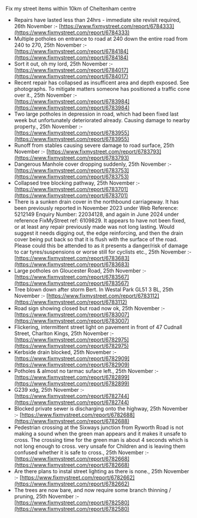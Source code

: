 Fix my street items within 10km of Cheltenham centre

<!-- fix_marker starts -->

- Repairs have lasted less than 24hrs - immediate site revisit required, 26th November :- [https://www.fixmystreet.com/report/6784333](https://www.fixmystreet.com/report/6784333)
- Multiple potholes on entrance to road at 240 down the entire road from 240 to 270, 25th November :- [https://www.fixmystreet.com/report/6784184](https://www.fixmystreet.com/report/6784184)
- Sort it out, oh my lord, 25th November :- [https://www.fixmystreet.com/report/6784017](https://www.fixmystreet.com/report/6784017)
- Recent repair has collapsed as insufficent area and depth exposed. See photographs. To mitigate matters someone has positioned a traffic cone over it., 25th November :- [https://www.fixmystreet.com/report/6783984](https://www.fixmystreet.com/report/6783984)
- Two large potholes in depression in road, which had been fixed last week but unfortunately deteriorated already. Causing damage to nearby property., 25th November :- [https://www.fixmystreet.com/report/6783955](https://www.fixmystreet.com/report/6783955)
- Runoff from stables causing severe damage to road surface, 25th November :- [https://www.fixmystreet.com/report/6783793](https://www.fixmystreet.com/report/6783793)
- Dangerous Manhole cover dropping suddenly, 25th November :- [https://www.fixmystreet.com/report/6783753](https://www.fixmystreet.com/report/6783753)
- Collapsed tree blocking pathway, 25th November :- [https://www.fixmystreet.com/report/6783701](https://www.fixmystreet.com/report/6783701)
- There is a sunken drain cover in the northbound carriageway. It has been previously reported in November 2023 under Web Reference: 5212149 Enquiry Number: 22034128, and again in June 2024 under reference FixMyStreet ref: 6109829. It appears to have not been fixed, or at least any repair previously made was not long lasting. Would suggest it needs digging out, the edge reinforcing, and then the drain cover being put back so that it is flush with the surface of the road. Please could this be attended to as it presents a danger/risk of damage to car tyres/suspensions or worse still for cyclists etc., 25th November :- [https://www.fixmystreet.com/report/6783683](https://www.fixmystreet.com/report/6783683)
- Large potholes on Gloucester Road, 25th November :- [https://www.fixmystreet.com/report/6783567](https://www.fixmystreet.com/report/6783567)
- Tree blown down after storm Bert. In Westal Park GL51 3 BL, 25th November :- [https://www.fixmystreet.com/report/6783112](https://www.fixmystreet.com/report/6783112)
- Road sign showing closed but road now ok, 25th November :- [https://www.fixmystreet.com/report/6783007](https://www.fixmystreet.com/report/6783007)
- Flickering, intermittent street light on pavement in front of 47 Cudnall Street, Charlton Kings, 25th November :- [https://www.fixmystreet.com/report/6782975](https://www.fixmystreet.com/report/6782975)
- Kerbside drain blocked, 25th November :- [https://www.fixmystreet.com/report/6782909](https://www.fixmystreet.com/report/6782909)
- Potholes & almost no tarmac suface left., 25th November :- [https://www.fixmystreet.com/report/6782899](https://www.fixmystreet.com/report/6782899)
- G239 xdg, 25th November :- [https://www.fixmystreet.com/report/6782744](https://www.fixmystreet.com/report/6782744)
- Blocked private sewer is discharging onto the highway, 25th November :- [https://www.fixmystreet.com/report/6782688](https://www.fixmystreet.com/report/6782688)
- Pedestrian crossing at the Sixways junction from Ryworth Road is not making a sound when the green man appears and it makes it unsafe to cross. The crossing time for the green man is about 4 seconds which is not long enough to cross. very unsafe for Children and is leaving them confused whether it is safe to cross., 25th November :- [https://www.fixmystreet.com/report/6782668](https://www.fixmystreet.com/report/6782668)
- Are there plans to instal street lighting as there is none., 25th November :- [https://www.fixmystreet.com/report/6782662](https://www.fixmystreet.com/report/6782662)
- The trees are now bare, and now require some branch thinning / pruning, 25th November :- [https://www.fixmystreet.com/report/6782580](https://www.fixmystreet.com/report/6782580)

<!-- fix_marker ends -->